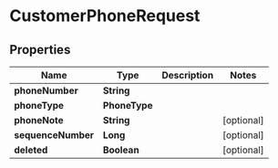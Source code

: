 

# CustomerPhoneRequest


## Properties

| Name | Type | Description | Notes |
|------------ | ------------- | ------------- | -------------|
|**phoneNumber** | **String** |  |  |
|**phoneType** | **PhoneType** |  |  |
|**phoneNote** | **String** |  |  [optional] |
|**sequenceNumber** | **Long** |  |  [optional] |
|**deleted** | **Boolean** |  |  [optional] |



